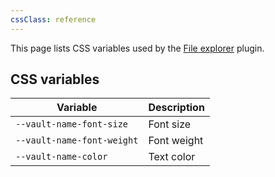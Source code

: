 ```yaml
---
cssClass: reference
---
```


This page lists CSS variables used by the [File explorer](https://help.obsidian.md/Plugins/File+explorer) plugin.

## CSS variables

| Variable                   | Description |
| -------------------------- | ----------- |
| `--vault-name-font-size`   | Font size   |
| `--vault-name-font-weight` | Font weight |
| `--vault-name-color`       | Text color  |
